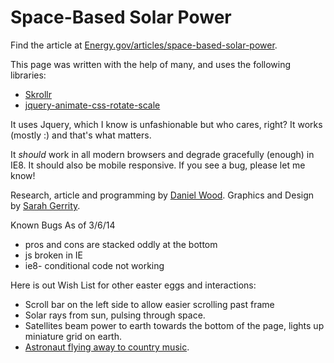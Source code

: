 # Space-Based Solar Power

Find the article at [Energy.gov/articles/space-based-solar-power](http://energy.gov/articles/space-based-solar-power).

This page was written with the help of many, and uses the following libraries:

 * [Skrollr](https://github.com/Prinzhorn/skrollr)
 * [jquery-animate-css-rotate-scale](https://github.com/zachstronaut/jquery-animate-css-rotate-scale)

It uses Jquery, which I know is unfashionable but who cares, right? It works (mostly :) and that's what matters.

It _should_ work in all modern browsers and degrade gracefully (enough) in IE8. It should also be mobile responsive. If you see a bug, please let me know!

Research, article and programming by [Daniel Wood](http://twitter.com/DanielPWWood).
Graphics and Design by [Sarah Gerrity](http://twitter.com/gurrity).

Known Bugs As of 3/6/14
 * pros and cons are stacked oddly at the bottom
 * js broken in IE
 * ie8- conditional code not working

Here is out Wish List for other easter eggs and interactions:
 * Scroll bar on the left side to allow easier scrolling past frame
 * Solar rays from sun, pulsing through space.
 * Satellites beam power to earth towards the bottom of the page, lights up miniature grid on earth.
 * [Astronaut flying away to country music](http://www.youtube.com/watch?v=mdGfBL3rS4Q).

